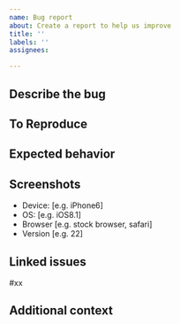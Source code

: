 ```yaml
---
name: Bug report
about: Create a report to help us improve
title: ''
labels: ''
assignees:

---
```


## Describe the bug


## To Reproduce

## Expected behavior

## Screenshots

- Device: [e.g. iPhone6]
- OS: [e.g. iOS8.1]
- Browser [e.g. stock browser, safari]
- Version [e.g. 22]

## Linked issues
#xx

## Additional context

